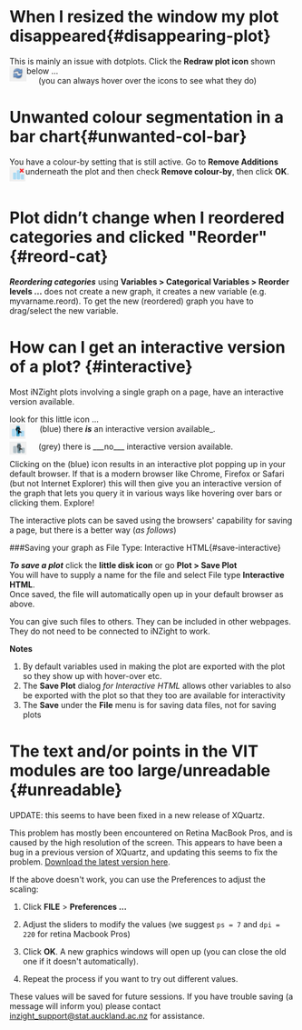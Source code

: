 # When I resized the window my plot disappeared{#disappearing-plot}

This is mainly an issue with dotplots. Click the __Redraw plot icon__ shown below ...
<img src="img/redraw.png" style="float:left" alt='Redraw plot' width='30'/>  
&emsp;&ensp;(you can always hover over the icons to see what they do)  

# Unwanted colour segmentation in a bar chart{#unwanted-col-bar}

You have a colour-by setting that is still active. Go to __Remove Additions__ underneath the plot and then check __Remove colour-by__, then click __OK__.
<img src="img/remove-additions.png" style="float:left" alt='Remove additions icon' width='28'/>
<br><br>
# Plot didn’t change when I reordered categories and clicked "Reorder"{#reord-cat}

___Reordering categories___ using __Variables > Categorical Variables > Reorder levels ...__ does not create a new graph, it creates a new variable (e.g. myvarname.reord). To get the new (reordered) graph you have to drag/select the new variable.


# How can I get an interactive version of a plot? {#interactive}

Most iNZight plots involving a single graph on a page, have an interactive version available. 

look for this little icon ...
<br>
<img src="img/interactive-yes.png" style="float:left" alt='Interactive plot available icon' width='28'/> &emsp;&ensp;
(blue) there ___is___ an interactive version available_.

<img src="img/interactive-no.png" style="float:left" alt='No interactive plot available icon' width='30'/>  
&emsp;&ensp;(grey) there is ___no___ interactive version available.

Clicking on the (blue) icon results in an interactive plot popping up in your default browser. If that is a modern browser like Chrome, Firefox or Safari (but not Internet Explorer) this will then give you an interactive version of the graph that lets you query it in various ways like hovering over bars or clicking them. Explore!
  
The interactive plots can be saved using the browsers' capability for saving a page, but there is a better way (_as follows_)

###Saving your graph as File Type: Interactive HTML{#save-interactive}

___To save a plot___ click the __little disk icon__ or go __Plot > Save Plot__  
You will have to supply a name for the file and select File type __Interactive HTML__.  
Once saved, the file will automatically open up in your default browser as above.

You can give such files to others. They can be included in other webpages. They do not need to be connected to iNZight to work.

__Notes__

1. By default variables used in making the plot are exported with the plot so they show up with hover-over etc.  
2. The __Save Plot__ dialog _for Interactive HTML_ allows other variables to also be exported with the plot so that they too are available for interactivity  	
3. The __Save__ under the __File__ menu is for saving data files, not for saving plots  




  





# The text and/or points in the VIT modules are too large/unreadable  {#unreadable}

<div class="note">UPDATE: this seems to have been fixed in a new release of XQuartz.</div>

This problem has mostly been encountered on Retina MacBook Pros, and is caused by the high resolution of the screen.
This appears to have been a bug in a previous version of XQuartz, and updating this seems to fix the problem.
[Download the latest version here](http://xquartz.macosforge.org/downloads/SL/XQuartz-2.7.8.dmg).

If the above doesn't work, you can use the Preferences to adjust the scaling:

1. Click __FILE__ &gt; __Preferences ...__

2. Adjust the sliders to modify the values (we suggest `ps = 7` and `dpi = 220` for retina Macbook Pros)

3. Click __OK__. A new graphics windows will open up (you can close the old one if it doesn't automatically).

4. Repeat the process if you want to try out different values.

These values will be saved for future sessions. If you have trouble saving (a message will inform you) please contact
<a href="mailto:inzight_support@stat.auckland.ac.nz?subject=[iNZight Technical Enquiry] VIT Preferences">inzight_support@stat.auckland.ac.nz</a>
for assistance.
